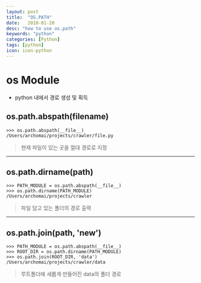 ```yaml
---
layout: post
title:  "OS.PATH"
date:   2018-01-20
desc: "how to use os.path"
keywords: "python"
categories: [Python]
tags: [python]
icon: icon-python
---
```


# os Module

- python 내에서 경로 생성 및 획득


## os.path.abspath(filename)

```
>>> os.path.abspath(__file__)
/Users/archomai/projects/crawler/file.py

```

> 현재 파일이 있는 곳을 절대 경로로 지정

---

## os.path.dirname(path)

```
>>> PATH_MODULE = os.path.abspath(__file__)
>>> os.path.dirname(PATH_MODULE)
/Users/archomai/projects/crawler
```

> 파일 담고 있는 폴더의 경로 출력


---


## os.path.join(path, 'new')

```
>>> PATH_MODULE = os.path.abspath(__file__)
>>> ROOT_DIR = os.path.dirname(PATH_MODULE)
>>> os.path.join(ROOT_DIR, 'data')
/Users/archomai/projects/crawler/data
```

> 루트폴더에 새롭게 만들어진 data의 폴더 경로
